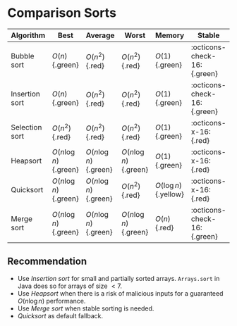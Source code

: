 # Comparison Sorts

<script type="text/javascript" src="https://www.gstatic.com/charts/loader.js"></script>

<style>
.md-logo img {
  content: url('/algorithms/sort/sort-light.svg');
}

:root [data-md-color-scheme=slate] .md-logo img  {
  content: url('/algorithms/sort/sort-dark.svg');
}

.green {
  background-color: #e2f6d3;
  color: rgb(32, 33, 36);
}

.yellow {
  background-color: #fff8b8;
  color: rgb(32, 33, 36);
}

.red {
  background-color: #f6e2dd;
  color: rgb(32, 33, 36);
}
</style>

| Algorithm      | Best                  | Average               | Worst                 | Memory                | Stable                       |
| -------------- | --------------------- | --------------------- | --------------------- | --------------------- | ---------------------------- |
| Bubble sort    | $O(n)$ {.green}       | $O(n^2)$ {.red}       | $O(n^2)$ {.red}       | $O(1)$ {.green}       | :octicons-check-16: {.green} |
| Insertion sort | $O(n)$ {.green}       | $O(n^2)$ {.red}       | $O(n^2)$ {.red}       | $O(1)$ {.green}       | :octicons-check-16: {.green} |
| Selection sort | $O(n^2)$ {.red}       | $O(n^2)$ {.red}       | $O(n^2)$ {.red}       | $O(1)$ {.green}       | :octicons-x-16: {.red}       |
| Heapsort       | $O(n\log n)$ {.green} | $O(n\log n)$ {.green} | $O(n\log n)$ {.green} | $O(1)$ {.green}       | :octicons-x-16: {.red}       |
| Quicksort      | $O(n\log n)$ {.green} | $O(n\log n)$ {.green} | $O(n^2)$ {.red}       | $O(\log n)$ {.yellow} | :octicons-x-16: {.red}       |
| Merge sort     | $O(n\log n)$ {.green} | $O(n\log n)$ {.green} | $O(n\log n)$ {.green} | $O(n)$ {.red}         | :octicons-check-16: {.green} |

## Recommendation

- Use _Insertion sort_ for small and partially sorted arrays. `Arrays.sort` in Java does so for arrays of size $<7$.
- Use _Heapsort_ when there is a risk of malicious inputs for a guaranteed $O(n\log n)$ performance.
- Use _Merge sort_ when stable sorting is needed.
- _Quicksort_ as default fallback.
